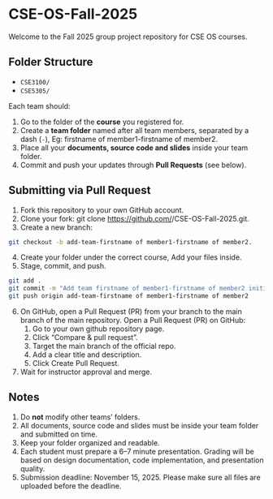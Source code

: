 # CSE-OS-Fall-2025

Welcome to the Fall 2025 group project repository for CSE OS courses.

## Folder Structure
- `CSE3100/`
- `CSE5305/`

Each team should:
1. Go to the folder of the **course** you registered for.
2. Create a **team folder** named after all team members, separated by a dash (`-`), Eg: firstname of member1-firstname of member2.
3. Place all your **documents, source code and slides** inside your team folder.
4. Commit and push your updates through **Pull Requests** (see below).

## Submitting via Pull Request

1. Fork this repository to your own GitHub account.
2. Clone your fork: git clone https://github.com/<your-username>/CSE-OS-Fall-2025.git.
3. Create a new branch: 
```bash
git checkout -b add-team-firstname of member1-firstname of member2.
```
4. Create your folder under the correct course, Add your files inside.
5. Stage, commit, and push.
```bash
git add .
git commit -m "Add team firstname of member1-firstname of member2 initial submission"
git push origin add-team-firstname of member1-firstname of member2
```
6. On GitHub, open a Pull Request (PR) from your branch to the main branch of the main repository.
   Open a Pull Request (PR) on GitHub:
   1) Go to your own github repository page.
   2) Click “Compare & pull request”.
   3) Target the main branch of the official repo.
   4) Add a clear title and description.
   5) Click Create Pull Request.
7. Wait for instructor approval and merge.

## Notes

1. Do **not** modify other teams’ folders.
2. All documents, source code and slides must be inside your team folder and submitted on time.
3. Keep your folder organized and readable.
4. Each student must prepare a 6–7 minute presentation. Grading will be based on design documentation, code implementation, and presentation quality.
5. Submission deadline: November 15, 2025. Please make sure all files are uploaded before the deadline.
